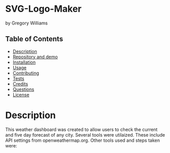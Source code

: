 # SVG-Logo-Maker
by Gregory Williams <br>

## Table of Contents
* [Description](#description)
* [Repository and demo](#repository-and-demo)
* [Installation](#installation)
* [Usage](#usage)
* [Contributing](#contributing)
* [Tests](#tests)
* [Credits](#credits)
* [Questions](#questions)
* [License](#license)

# Description

This weather dashboard was created to allow users to check the current and five day forecast of any city. Several tools were utilaized. These include API settings from openweathermap.org. Other tools used and steps taken were:

